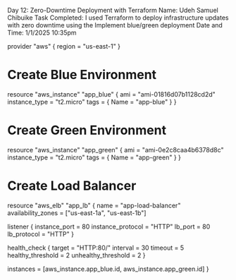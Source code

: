 Day 12: Zero-Downtime Deployment with Terraform
Name: Udeh Samuel Chibuike
Task Completed: I used Terraform to deploy infrastructure updates with zero downtime using the Implement blue/green deployment
Date and Time: 1/1/2025 10:35pm


provider "aws" {
  region = "us-east-1"
}

# Create Blue Environment
resource "aws_instance" "app_blue" {
  ami           = "ami-01816d07b1128cd2d"  
  instance_type = "t2.micro"
  tags = {
    Name = "app-blue"
  }
}

# Create Green Environment
resource "aws_instance" "app_green" {
  ami           = "ami-0e2c8caa4b6378d8c"   
  instance_type = "t2.micro"
  tags = {
    Name = "app-green"
  }
}

# Create Load Balancer
resource "aws_elb" "app_lb" {
  name               = "app-load-balancer"
  availability_zones = ["us-east-1a", "us-east-1b"]

  listener {
    instance_port     = 80
    instance_protocol = "HTTP"
    lb_port           = 80
    lb_protocol       = "HTTP"
  }

  health_check {
    target              = "HTTP:80/"
    interval            = 30
    timeout             = 5
    healthy_threshold  = 2
    unhealthy_threshold = 2
  }

  instances = [aws_instance.app_blue.id, aws_instance.app_green.id]
}